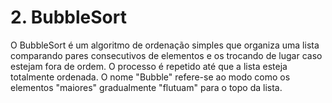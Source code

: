 # 2. BubbleSort

O BubbleSort é um algoritmo de ordenação simples que organiza uma lista comparando pares consecutivos de elementos e os trocando de lugar caso estejam fora de ordem. O processo é repetido até que a lista esteja totalmente ordenada. O nome "Bubble" refere-se ao modo como os elementos "maiores" gradualmente "flutuam" para o topo da lista.